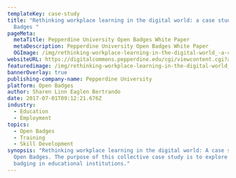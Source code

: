 ```yaml
---
templateKey: case-study
title: "Rethinking workplace learning in the digital world: a case study of Open
  Badges "
pageMeta:
  metaTitle: Pepperdine University Open Badges White Paper
  metaDescription: Pepperdine University Open Badges White Paper
  OGImage: /img/rethinking-workplace-learning-in-the-digital-world_-a-case-study-of-open-badges.png
websiteURL: https://digitalcommons.pepperdine.edu/cgi/viewcontent.cgi?article=1824&context=etd
featuredimage: /img/rethinking-workplace-learning-in-the-digital-world_-a-case-study-of-open-badges.png
bannerOverlay: true
publishing-company-name: Pepperdine University
platform: Open Badges
author: Sharen Linn Eaglen Bertrando
date: 2017-07-01T09:12:21.676Z
industry:
  - Education
  - Employment
topics:
  - Open Badges
  - Training
  - Skill Development
synopsis: "Rethinking workplace learning in the digital world: A case study of
  Open Badges. The purpose of this collective case study is to explore digital
  badging in educational institutions."
---
```

